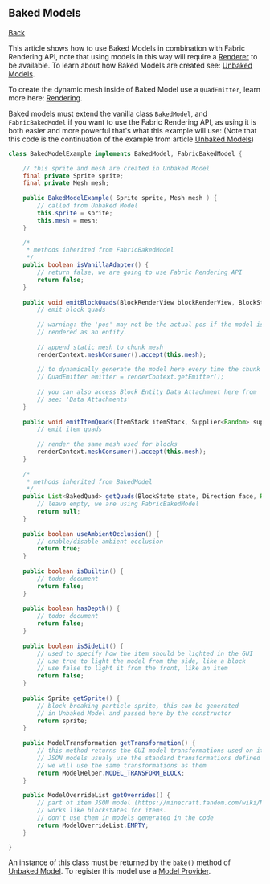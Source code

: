 ## Baked Models
[Back](models.md)

This article shows how to use Baked Models in combination with Fabric Rendering API, note that using models in this way will require a [Renderer](../renderer.md) to be available. To learn about how Baked Models are created see: [Unbaked Models](unbaked.md).

To create the dynamic mesh inside of Baked Model use a `QuadEmitter`, learn more here: [Rendering](rendering.md).

Baked models must extend the vanilla class `BakedModel`, and `FabricBakedModel` if you want to use the Fabric Rendering API, as using it is both easier and more powerful that's what this example will use: (Note that this code is the continuation of the example from article [Unbaked Models](unbaked.md))

```java
class BakedModelExample implements BakedModel, FabricBakedModel {

	// this sprite and mesh are created in Unbaked Model
	final private Sprite sprite;
	final private Mesh mesh;
	
	public BakedModelExample( Sprite sprite, Mesh mesh ) {
		// called from Unbaked Model
		this.sprite = sprite;
		this.mesh = mesh;
	}

	/*
	 * methods inherited from FabricBakedModel
	 */
	public boolean isVanillaAdapter() {
		// return false, we are going to use Fabric Rendering API
		return false;
	}
 
	public void emitBlockQuads(BlockRenderView blockRenderView, BlockState blockState, BlockPos blockPos, Supplier<Random> supplier, RenderContext renderContext) {
		// emit block quads
		
		// warning: the 'pos' may not be the actual pos if the model is 
		// rendered as an entity.
		
		// append static mesh to chunk mesh
		renderContext.meshConsumer().accept(this.mesh);
		
		// to dynamically generate the model here every time the chunk is rebuild use
		// QuadEmitter emitter = renderContext.getEmitter();
		
		// you can also access Block Entity Data Attachment here from 'blockRenderView'
		// see: 'Data Attachments'
	}
 
	public void emitItemQuads(ItemStack itemStack, Supplier<Random> supplier, RenderContext renderContext) {
		// emit item quads
		
		// render the same mesh used for blocks
		renderContext.meshConsumer().accept(this.mesh);
	}
	
	/*
	 * methods inherited from BakedModel
	 */
	public List<BakedQuad> getQuads(BlockState state, Direction face, Random random) {
		// leave empty, we are using FabricBakedModel
		return null;
	}
 
	public boolean useAmbientOcclusion() {
		// enable/disable ambient occlusion
		return true;
	}
 
	public boolean isBuiltin() {
		// todo: document
		return false;
	}
 
	public boolean hasDepth() {
		// todo: document
		return false;
	}
 
	public boolean isSideLit() {
		// used to specify how the item should be lighted in the GUI
		// use true to light the model from the side, like a block
		// use false to light it from the front, like an item
		return false;
	}
 
	public Sprite getSprite() {
		// block breaking particle sprite, this can be generated 
		// in Unbaked Model and passed here by the constructor
		return sprite;
	}
 
	public ModelTransformation getTransformation() {
		// this method returns the GUI model transformations used on items
		// JSON models usualy use the standard transformations defined in 'block/block'
		// we will use the same transformations as them
		return ModelHelper.MODEL_TRANSFORM_BLOCK;
	}
 
	public ModelOverrideList getOverrides() {
		// part of item JSON model (https://minecraft.fandom.com/wiki/Model)
		// works like blockstates for items.
		// don't use them in models generated in the code
		return ModelOverrideList.EMPTY;
	}

}
```

An instance of this class must be returned by the `bake()` method of [Unbaked Model](unbaked.md). To register this model use a [Model Provider](provider.md).

